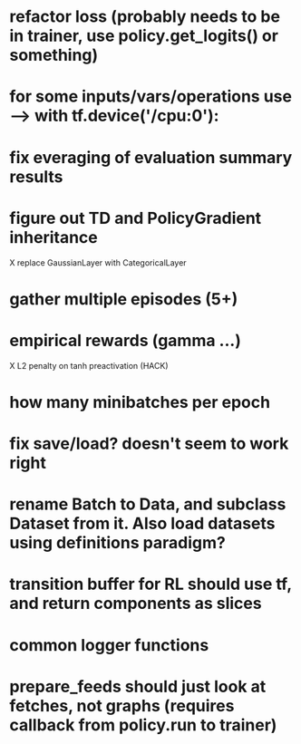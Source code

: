 # refactor loss (probably needs to be in trainer, use policy.get_logits() or something)
# for some inputs/vars/operations use --> with tf.device('/cpu:0'):
# fix everaging of evaluation summary results
# figure out TD and PolicyGradient inheritance
X replace GaussianLayer with CategoricalLayer
# gather multiple episodes (5+)
# empirical rewards (gamma ...)
X L2 penalty on tanh preactivation (HACK)
# how many minibatches per epoch
# fix save/load?  doesn't seem to work right
# rename Batch to Data, and subclass Dataset from it.  Also load datasets using definitions paradigm?
# transition buffer for RL should use tf, and return components as slices
# common logger functions
# prepare_feeds should just look at fetches, not graphs (requires callback from policy.run to trainer)
